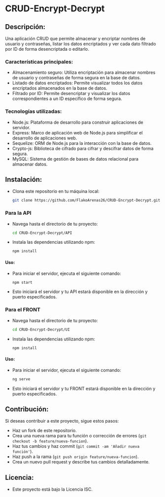 # CRUD-Encrypt-Decrypt

## Descripción:

Una aplicación CRUD que permite almacenar y encriptar nombres de usuario y contraseñas, listar los datos encriptados y ver cada dato filtrado por ID de forma desencriptada o editarlo.

### Características principales:
- Almacenamiento seguro: Utiliza encriptación para almacenar nombres de usuario y contraseñas de forma segura en la base de datos.
- Listado de datos encriptados: Permite visualizar todos los datos encriptados almacenados en la base de datos.
- Filtrado por ID: Permite desencriptar y visualizar los datos correspondientes a un ID específico de forma segura.

### Tecnologías utilizadas:
- Node.js: Plataforma de desarrollo para construir aplicaciones de servidor.
- Express: Marco de aplicación web de Node.js para simplificar el desarrollo de aplicaciones web.
- Sequelize: ORM de Node.js para la interacción con la base de datos.
- Crypto-js: Biblioteca de cifrado para cifrar y descifrar datos de forma segura.
- MySQL: Sistema de gestión de bases de datos relacional para almacenar datos.


## Instalación:
- Clona este repositorio en tu máquina local:
    ```bash
    git clone https://github.com/FlakoArenas26/CRUD-Encrypt-Decrypt.git


### Para la API
- Navega hasta el directorio de tu proyecto:
    ```bash
    cd CRUD-Encrypt-Decrypt/API

- Instala las dependencias utilizando npm:
    ```bash
    npm install

#### Uso:
- Para iniciar el servidor, ejecuta el siguiente comando:
    ```bash
    npm start
- Esto iniciará el servidor y tu API estará disponible en la dirección y puerto especificados.

### Para el FRONT
- Navega hasta el directorio de tu proyecto:
    ```bash
    cd CRUD-Encrypt-Decrypt/UI

- Instala las dependencias utilizando npm:
    ```bash
    npm install

#### Uso:
- Para iniciar el servidor, ejecuta el siguiente comando:
    ```bash
    ng serve
- Esto iniciará el servidor y tu FRONT estará disponible en la dirección y puerto especificados.


## Contribución:
Si deseas contribuir a este proyecto, sigue estos pasos:
- Haz un fork de este repositorio.
- Crea una nueva rama para tu función o corrección de errores (`git checkout -b feature/nueva-funcion`).
- Haz tus cambios y haz commit (`git commit -am 'Añadir nueva función'`).
- Haz push a la rama (`git push origin feature/nueva-funcion`).
- Crea un nuevo pull request y describe tus cambios detalladamente.

## Licencia:
- Este proyecto está bajo la Licencia ISC.
